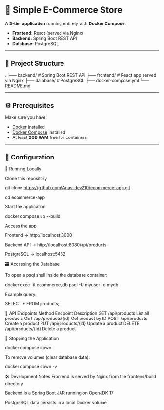 # 🛒 Simple E-Commerce Store

A **3-tier application** running entirely with **Docker Compose**:

- **Frontend:** React (served via Nginx)
- **Backend:** Spring Boot REST API
- **Database:** PostgreSQL

---

## 📂 Project Structure

.
├── backend/ # Spring Boot REST API
├── frontend/ # React app served via Nginx
├── database/ # PostgreSQL
├── docker-compose.yml
└── README.md

---

## ⚙️ Prerequisites

Make sure you have:

- [Docker](https://docs.docker.com/get-docker/) installed  
- [Docker Compose](https://docs.docker.com/compose/install/) installed  
- At least **2GB RAM** free for containers

---

## 🔑 Configuration

🚀 Running Locally

Clone this repository

git clone https://github.com/Anas-dev210/ecommerce-app.git

cd ecommerce-app

Start the application

docker compose up --build

Access the app

Frontend → http://localhost:3000

Backend API → http://localhost:8080/api/products

PostgreSQL → localhost:5432

🗃 Accessing the Database

To open a psql shell inside the database container:

docker exec -it ecommerce_db psql -U myuser -d mydb

Example query:

SELECT * FROM products;

📡 API Endpoints
Method	Endpoint	Description
GET	/api/products	List all products
GET	/api/products/{id}	Get product by ID
POST	/api/products	Create a product
PUT	/api/products/{id}	Update a product
DELETE	/api/products/{id}	Delete a product

🛑 Stopping the Application

docker compose down

To remove volumes (clear database data):

docker compose down -v

🛠 Development Notes
Frontend is served by Nginx from the frontend/build directory

Backend is a Spring Boot JAR running on OpenJDK 17

PostgreSQL data persists in a local Docker volume
